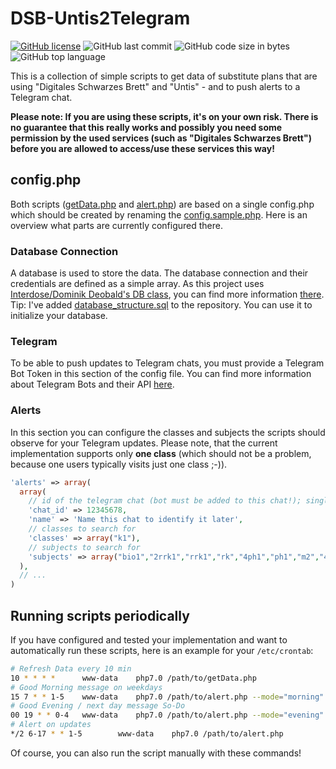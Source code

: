 # DSB-Untis2Telegram

[![GitHub license](https://img.shields.io/github/license/wasserbombe/DSB-Untis2Telegram.svg)](https://github.com/wasserbombe/DSB-Untis2Telegram/blob/master/LICENSE)
![GitHub last commit](https://img.shields.io/github/last-commit/wasserbombe/DSB-Untis2Telegram.svg)
![GitHub code size in bytes](https://img.shields.io/github/languages/code-size/wasserbombe/DSB-Untis2Telegram.svg)
![GitHub top language](https://img.shields.io/github/languages/top/wasserbombe/DSB-Untis2Telegram.svg)

This is a collection of simple scripts to get data of substitute plans that are using "Digitales Schwarzes Brett" and "Untis" - and to push alerts to a Telegram chat. 

**Please note: If you are using these scripts, it's on your own risk. There is no guarantee that this really works and possibly you need some permission by the used services (such as "Digitales Schwarzes Brett") before you are allowed to access/use these services this way!**

## config.php
Both scripts ([getData.php](../master/getData.php) and [alert.php](../master/alert.php)) are based on a single config.php which should be created by renaming the [config.sample.php](../master/config.sample.php). Here is an overview what parts are currently configured there. 

### Database Connection
A database is used to store the data. The database connection and their credentials are defined as a simple array. As this project uses [Interdose/Dominik Deobald's DB class](https://github.com/Interdose/DB), you can find more information [there](https://github.com/Interdose/DB/blob/master/README.md). 
Tip: I've added [database_structure.sql](../master/database_structure.sql) to the repository. You can use it to initialize your database. 

### Telegram
To be able to push updates to Telegram chats, you must provide a Telegram Bot Token in this section of the config file. You can find more information about Telegram Bots and their API [here](https://core.telegram.org/bots/api). 

### Alerts
In this section you can configure the classes and subjects the scripts should observe for your Telegram updates. Please note, that the current implementation supports only **one class** (which should not be a problem, because one users typically visits just one class ;-)). 
```php
'alerts' => array(
  array(
    // id of the telegram chat (bot must be added to this chat!); single user chats and groups are possible. 
    'chat_id' => 12345678,
    'name' => 'Name this chat to identify it later',
    // classes to search for
    'classes' => array("k1"),
    // subjects to search for 
    'subjects' => array("bio1","2rrk1","rrk1","rk","4ph1","ph1","m2","4m2","d2","4d2","2mu1","mu1","4f1","f","4e2","e2","2g2","g2","2psy1","psy1","2s1","s1","sp1","gk2","sf1","2b1","b1","2geo3","3s")
  ),
  // ...
)
```

## Running scripts periodically
If you have configured and tested your implementation and want to automatically run these scripts, here is an example for your ```/etc/crontab```:
```bash
# Refresh Data every 10 min
10 * * * *      www-data    php7.0 /path/to/getData.php
# Good Morning message on weekdays
15 7 * * 1-5    www-data    php7.0 /path/to/alert.php --mode="morning"
# Good Evening / next day message So-Do
00 19 * * 0-4   www-data    php7.0 /path/to/alert.php --mode="evening"
# Alert on updates
*/2 6-17 * * 1-5        www-data    php7.0 /path/to/alert.php
```
Of course, you can also run the script manually with these commands!
